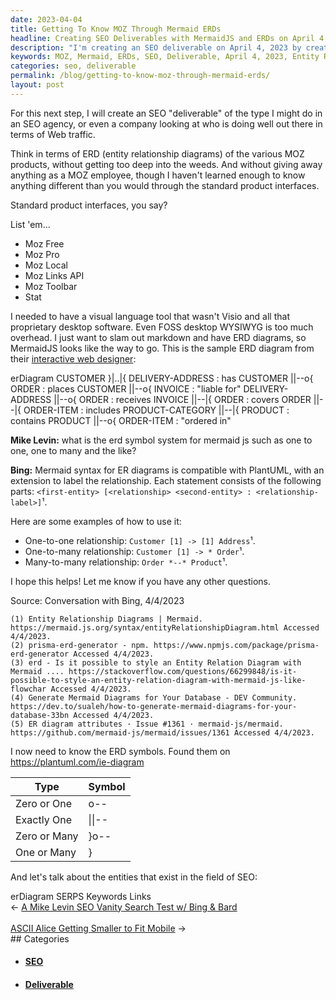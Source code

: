 ```yaml
---
date: 2023-04-04
title: Getting To Know MOZ Through Mermaid ERDs
headline: Creating SEO Deliverables with MermaidJS and ERDs on April 4, 2023
description: "I'm creating an SEO deliverable on April 4, 2023 by creating Entity Relationship Diagrams (ERDs) of the various MOZ products. To do this, I'm using MermaidJS, a markdown-based language tool. I'm exploring how to use the Mermaid syntax for ERDs, which is compatible with PlantUML, and the statement structure of `first-entity [relationship second-entity : relationship-label]`. Come"
keywords: MOZ, Mermaid, ERDs, SEO, Deliverable, April 4, 2023, Entity Relationship Diagrams, MermaidJS, Markdown-based, Language Tool, PlantUML, Relationship, Relationship-Label
categories: seo, deliverable
permalink: /blog/getting-to-know-moz-through-mermaid-erds/
layout: post
---
```



For this next step, I will create an SEO "deliverable" of the type I might do
in an SEO agency, or even a company looking at who is doing well out there in
terms of Web traffic.

Think in terms of ERD (entity relationship diagrams) of the various MOZ
products, without getting too deep into the weeds. And without giving away
anything as a MOZ employee, though I haven't learned enough to know anything
different than you would through the standard product interfaces.

Standard product interfaces, you say?

List 'em...

- Moz Free
- Moz Pro
- Moz Local
- Moz Links API
- Moz Toolbar
- Stat

I needed to have a visual language tool that wasn't Visio and all that
proprietary desktop software. Even FOSS desktop WYSIWYG is too much overhead. I
just want to slam out markdown and have ERD diagrams, so MermaidJS looks like
the way to go. This is the sample ERD diagram from their [interactive web
designer](https://mermaid.live/edit):

<div class="mermaid">
erDiagram
    CUSTOMER }|..|{ DELIVERY-ADDRESS : has
    CUSTOMER ||--o{ ORDER : places
    CUSTOMER ||--o{ INVOICE : "liable for"
    DELIVERY-ADDRESS ||--o{ ORDER : receives
    INVOICE ||--|{ ORDER : covers
    ORDER ||--|{ ORDER-ITEM : includes
    PRODUCT-CATEGORY ||--|{ PRODUCT : contains
    PRODUCT ||--o{ ORDER-ITEM : "ordered in"
</div>

**Mike Levin:** what is the erd symbol system for mermaid js such as one to one, one to many and the like?

**Bing:** Mermaid syntax for ER diagrams is compatible with PlantUML, with an extension to label the relationship. Each statement consists of the following parts: `<first-entity> [<relationship> <second-entity> : <relationship-label>]`¹.

Here are some examples of how to use it:

- One-to-one relationship: `Customer [1] -> [1] Address`¹.
- One-to-many relationship: `Customer [1] -> * Order`¹.
- Many-to-many relationship: `Order *--* Product`¹.

I hope this helps! Let me know if you have any other questions.

Source: Conversation with Bing, 4/4/2023

    (1) Entity Relationship Diagrams | Mermaid. https://mermaid.js.org/syntax/entityRelationshipDiagram.html Accessed 4/4/2023.
    (2) prisma-erd-generator - npm. https://www.npmjs.com/package/prisma-erd-generator Accessed 4/4/2023.
    (3) erd - Is it possible to style an Entity Relation Diagram with Mermaid .... https://stackoverflow.com/questions/66299848/is-it-possible-to-style-an-entity-relation-diagram-with-mermaid-js-like-flowchar Accessed 4/4/2023.
    (4) Generate Mermaid Diagrams for Your Database - DEV Community. https://dev.to/sualeh/how-to-generate-mermaid-diagrams-for-your-database-33bn Accessed 4/4/2023.
    (5) ER diagram attributes · Issue #1361 · mermaid-js/mermaid. https://github.com/mermaid-js/mermaid/issues/1361 Accessed 4/4/2023.

I now need to know the ERD symbols. Found them on https://plantuml.com/ie-diagram

| Type | Symbol |
|------|--------|
| Zero or One | o-- |
| Exactly One | \|\|-- |
| Zero or Many | }o-- |
| One or Many | \}|-- |

And let's talk about the entities that exist in the field of SEO:

<div class="mermaid">
erDiagram
   SERPS
   Keywords
   Links
</div>


<div class="arrow-links"><div class="post-nav-prev"><span class="arrow">&larr;&nbsp;</span><a href="/blog/a-mike-levin-seo-vanity-search-test-w-bing-bard/">A Mike Levin SEO Vanity Search Test w/ Bing & Bard</a></div> &nbsp; <div class="post-nav-next"><a href="/blog/ascii-alice-getting-smaller-to-fit-mobile/">ASCII Alice Getting Smaller to Fit Mobile</a><span class="arrow">&nbsp;&rarr;</span></div></div>
## Categories

<ul>
<li><h4><a href='/seo/'>SEO</a></h4></li>
<li><h4><a href='/deliverable/'>Deliverable</a></h4></li></ul>
